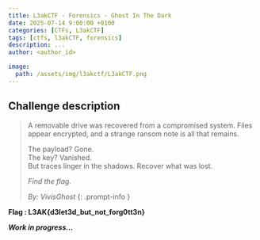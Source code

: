 ```yaml
---
title: L3akCTF - Forensics - Ghost In The Dark
date: 2025-07-14 9:00:00 +0100
categories: [CTFs, L3akCTF]
tags: [ctfs, l3akCTF, forensics]
description: ...
author: <author_id>

image:
  path: /assets/img/l3akctf/L3akCTF.png
---
```


## Challenge description 

> A removable drive was recovered from a compromised system. Files appear encrypted, and a strange ransom note is all that remains.
> 
> The payload? Gone.   
> The key? Vanished.    
> But traces linger in the shadows. Recover what was lost.
>
> *Find the flag.*
>
> *By: VivisGhost*
{: .prompt-info }

**Flag : L3AK{d3let3d_but_not_forg0tt3n}**



***Work in progress...***
